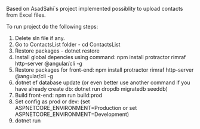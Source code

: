 Based on AsadSahi`s project implemented possiblity to upload contacts from Excel files.

To run project do the following steps:
1. Delete sln file if any.
2. Go to ContactsList folder - cd ContactsList
3. Restore packages - dotnet restore
4. Install global depencies using command: npm install protractor rimraf http-server @angular/cli -g
5. Restore packages for front-end: npm install protractor rimraf http-server @angular/cli -g
6. dotnet ef database update (or even better use another command if you have already create db: dotnet run dropdb migratedb seeddb)
7. Build front-end: npm run build:prod
8. Set config as prod or dev: (set ASPNETCORE_ENVIRONMENT=Production or set ASPNETCORE_ENVIRONMENT=Development)
9. dotnet run